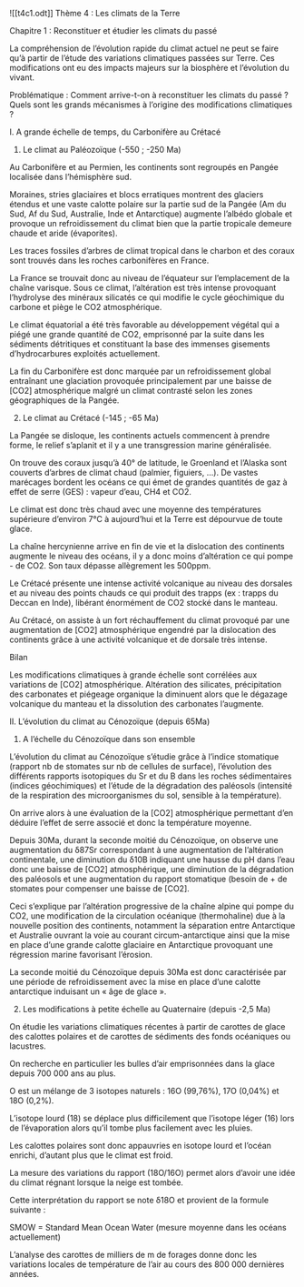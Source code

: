 ![[t4c1.odt]]
Thème 4 : Les climats de la Terre

Chapitre 1 : Reconstituer et étudier les climats du passé

La compréhension de l’évolution rapide du climat actuel ne peut se faire qu’à partir de l’étude des variations climatiques passées sur Terre. Ces modifications ont eu des impacts majeurs sur la biosphère et l’évolution du vivant.

Problématique : Comment arrive-t-on à reconstituer les climats du passé ?
Quels sont les grands mécanismes à l’origine des modifications climatiques ?


I. A grande échelle de temps, du Carbonifère au Crétacé 

1) Le climat au Paléozoïque (-550 ; -250 Ma)

Au Carbonifère et au Permien, les continents sont regroupés en Pangée localisée dans l’hémisphère sud.

Moraines, stries glaciaires et blocs erratiques montrent des glaciers étendus et une vaste calotte polaire sur la partie sud de la Pangée (Am du Sud, Af du Sud, Australie, Inde et Antarctique) augmente l’albédo globale et provoque un refroidissement du climat bien que la partie tropicale demeure chaude et aride (évaporites).

Les traces fossiles d’arbres de climat tropical dans le charbon et des coraux sont trouvés dans les roches carbonifères en France.

La France se trouvait donc au niveau de l’équateur sur l’emplacement de la chaîne varisque. Sous ce climat, l’altération est très intense provoquant l’hydrolyse des minéraux silicatés ce qui modifie le cycle géochimique du carbone et piège le CO2 atmosphérique.

Le climat équatorial a été très favorable au développement végétal qui a piégé une grande quantité de CO2, emprisonné par la suite dans les sédiments détritiques et constituant la base des immenses gisements d’hydrocarbures exploités actuellement.

La fin du Carbonifère est donc marquée par un refroidissement global entraînant une glaciation provoquée principalement par une baisse de [CO2] atmosphérique malgré un climat contrasté selon les zones géographiques de la Pangée. 

2) Le climat au Crétacé (-145 ; -65 Ma)

La Pangée se disloque, les continents actuels commencent à prendre forme, le relief s’aplanit et il y a une transgression marine généralisée. 

On trouve des coraux jusqu’à 40° de latitude, le Groenland et l’Alaska sont couverts d’arbres de climat chaud (palmier, figuiers, …). De vastes marécages bordent les océans ce qui émet de grandes quantités de gaz à effet de serre (GES) : vapeur d’eau, CH4 et CO2.

Le climat est donc très chaud avec une moyenne des températures supérieure d’environ 7°C à aujourd’hui et la Terre est dépourvue de toute glace.

La chaîne hercynienne arrive en fin de vie et la dislocation des continents augmente le niveau des océans, il y a donc moins d’altération ce qui pompe - de CO2. Son taux dépasse allègrement les 500ppm.

Le Crétacé présente une intense activité volcanique au niveau des dorsales et au niveau des points chauds ce qui produit des trapps (ex : trapps du Deccan en Inde), libérant énormément de CO2 stocké dans le manteau.

Au Crétacé, on assiste à un fort réchauffement du climat provoqué par une augmentation de [CO2] atmosphérique engendré par la dislocation des continents grâce à une activité volcanique et de dorsale très intense.

Bilan

Les modifications climatiques à grande échelle sont corrélées aux variations de [CO2] atmosphérique. Altération des silicates, précipitation des carbonates et piégeage organique la diminuent alors que le dégazage volcanique du manteau et la dissolution des carbonates l’augmente.

II. L’évolution du climat au Cénozoïque (depuis 65Ma)

1) A l’échelle du Cénozoïque dans son ensemble

L’évolution du climat au Cénozoïque s’étudie grâce à l’indice stomatique (rapport nb de stomates sur nb de cellules de surface), l’évolution des différents rapports isotopiques du Sr et du B dans les roches sédimentaires (indices géochimiques) et l’étude de la dégradation des paléosols (intensité de la respiration des microorganismes du sol, sensible à la température).

On arrive alors à une évaluation de la [CO2] atmosphérique permettant d’en déduire l’effet de serre associé et donc la température moyenne.

Depuis 30Ma, durant la seconde moitié du Cénozoïque, on observe une augmentation du δ87Sr correspondant à une augmentation de l’altération continentale, une diminution du δ10B indiquant une hausse du pH dans l’eau donc une baisse de [CO2] atmosphérique, une diminution de la dégradation des paléosols et une augmentation du rapport stomatique (besoin de + de stomates pour compenser une baisse de [CO2].

Ceci s’explique par l’altération progressive de la chaîne alpine qui pompe du CO2, une modification de la circulation océanique (thermohaline) due à la nouvelle position des continents, notamment la séparation entre Antarctique et Australie ouvrant la voie au courant circum-antarctique ainsi que la mise en place d’une grande calotte glaciaire en Antarctique provoquant une régression marine favorisant l’érosion.

La seconde moitié du Cénozoïque depuis 30Ma est donc caractérisée par une période de refroidissement avec la mise en place d’une calotte antarctique induisant un « âge de glace ».

2) Les modifications à petite échelle au Quaternaire (depuis -2,5 Ma)

On étudie les variations climatiques récentes à partir de carottes de glace des calottes polaires et de carottes de sédiments des fonds océaniques ou lacustres.

On recherche en particulier les bulles d’air emprisonnées dans la glace depuis 700 000 ans au plus.

O est un mélange de 3 isotopes naturels : 16O (99,76%), 17O (0,04%) et 18O (0,2%).

L’isotope lourd (18) se déplace plus difficilement que l’isotope léger (16) lors de l’évaporation alors qu’il tombe plus facilement avec les pluies.

Les calottes polaires sont donc appauvries en isotope lourd et l’océan enrichi, d’autant plus que le climat est froid.

La mesure des variations du rapport (18O/16O) permet alors d’avoir une idée du climat régnant lorsque la neige est tombée.

Cette interprétation du rapport se note δ18O et provient de la formule suivante :

SMOW = Standard Mean Ocean Water (mesure moyenne dans les océans actuellement)

L’analyse des carottes de milliers de m de forages donne donc les variations locales de température de l’air au cours des 800 000 dernières années.
